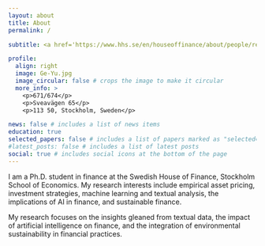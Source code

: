 ```yaml
---
layout: about
title: About
permalink: /

subtitle: <a href='https://www.hhs.se/en/houseoffinance/about/people/resident/'>Swedish House of Finance</a>/Stockholm School of Economics

profile:
  align: right
  image: Ge-Yu.jpg
  image_circular: false # crops the image to make it circular
  more_info: >
    <p>671/674</p>
    <p>Sveavägen 65</p>
    <p>113 50, Stockholm, Sweden</p>

news: false # includes a list of news items
education: true
selected_papers: false # includes a list of papers marked as "selected={true}"
#latest_posts: false # includes a list of latest posts
social: true # includes social icons at the bottom of the page
---
```


I am a Ph.D. student in finance at the Swedish House of Finance, Stockholm School of Economics. My research interests include empirical asset pricing, investment strategies, machine learning and textual analysis, the implications of AI in finance, and sustainable finance.

My research focuses on the insights gleaned from textual data, the impact of artificial intelligence on finance, and the integration of environmental sustainability in financial practices.
